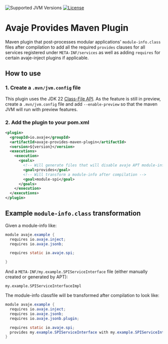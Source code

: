 ![Supported JVM Versions](https://img.shields.io/badge/JVM-22-brightgreen.svg?&logo=openjdk)
[![License](https://img.shields.io/badge/License-Apache%202.0-blue.svg)](https://github.com/avaje/avaje-inject/blob/master/LICENSE)

# Avaje Provides Maven Plugin

Maven plugin that post-processes modular applications' `module-info.class` files after compilation to add all the required `provides` clauses for all services registered under `META-INF/services` as well as adding `requires` for certain avaje-inject plugins if applicable.

## How to use

### 1. Create a `.mvn/jvm.config` file
This plugin uses the JDK 22 [Class-File API](https://openjdk.org/jeps/457). As the feature is still in preview, create a `.mvn/jvm.config` file and add `--enable-preview` so that the maven JVM will run with preview features.

### 2. Add the plugin to your pom.xml

```xml
<plugin>
  <groupId>io.avaje</groupId>
  <artifactId>avaje-provides-maven-plugin</artifactId>
  <version>${version}</version>
  <executions>
    <execution>
      <goals>
        <!-- Will generate files that will disable avaje APT module-info spi validation -->
        <goal>provides</goal> 
        <!-- Will transform a module-info after compilation -->
        <goal>module-spi</goal>
      </goals>
    </execution>
  </executions>
</plugin>
```

## Example `module-info.class` transformation

Given a module-info like: 

```java
module avaje.example {
  requires io.avaje.inject;
  requires io.avaje.jsonb;

  requires static io.avaje.spi;

}
```

And a `META-INF/my.example.SPIServiceInterface` file (either manually created or generated by APT):

```
my.example.SPIServiceInterfaceImpl
```
The module-info classfile will be transformed after compilation to look like:

```java
module avaje.example {
  requires io.avaje.inject;
  requires io.avaje.jsonb;
  requires io.avaje.jsonb.plugin;

  requires static io.avaje.spi;
  provides my.example.SPIServiceInterface with my.example.SPIServiceInterfaceImpl;
}
```